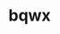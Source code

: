 # bqwx<!doctype html>
<html>
<head>
    <meta charset="utf-8">
    <title>请保存本网址到收藏夹！</title>
    <style>
        .container {
            width: 60%;
            margin: 10% auto 0;
            background-color: #f0f0f0;
            padding: 2% 5%;
            border-radius: 10px
        }

        ul {
            padding-left: 20px;
        }

            ul li {
                line-height: 2.3
            }

        a {
            color: #20a53a
        }
    </style>
</head>
<body>
    <div class="container">
        <h1>66J8企业最新地址发布</h1>
        <h3>导航 永久域 名https:baoshe.xyz</h3>
        <ul>
            <li>##⭐️👉访问地址：http://www.baoshe1.xyz</li>
            <li>##⭐️👉访问地址：http://www.baoshe2.xyz</li>
            <li>‼️请使用Ctrl+D进行收藏本站！|电脑/Ipad/手机在线播放‼️‼️‼️</li>
            <li>谨记永久发布页哦！https://baoshe.xyz</li>
        </ul>
    </div>
</body>
</html>
